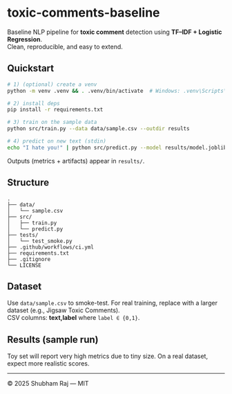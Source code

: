 # toxic-comments-baseline

Baseline NLP pipeline for **toxic comment** detection using **TF–IDF + Logistic Regression**.  
Clean, reproducible, and easy to extend.

## Quickstart
```bash
# 1) (optional) create a venv
python -m venv .venv && . .venv/bin/activate  # Windows: .venv\Scripts\activate

# 2) install deps
pip install -r requirements.txt

# 3) train on the sample data
python src/train.py --data data/sample.csv --outdir results

# 4) predict on new text (stdin)
echo "I hate you!" | python src/predict.py --model results/model.joblib --vectorizer results/vectorizer.joblib
```
Outputs (metrics + artifacts) appear in `results/`.

## Structure
```
.
├── data/
│   └── sample.csv
├── src/
│   ├── train.py
│   └── predict.py
├── tests/
│   └── test_smoke.py
├── .github/workflows/ci.yml
├── requirements.txt
├── .gitignore
└── LICENSE
```

## Dataset
Use `data/sample.csv` to smoke-test. For real training, replace with a larger dataset (e.g., Jigsaw Toxic Comments).  
CSV columns: **text,label** where `label ∈ {0,1}`.

## Results (sample run)
Toy set will report very high metrics due to tiny size. On a real dataset, expect more realistic scores.

---
© 2025 Shubham Raj — MIT